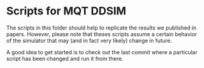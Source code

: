 # Scripts for MQT DDSIM

The scripts in this folder should help to replicate the results we published in papers.
However, please note that theses scripts assume a certain behavior of the simulator that may (and in fact very likely) change in future.

A good idea to get started is to check out the last commit where a particular script has been changed and run it from there.